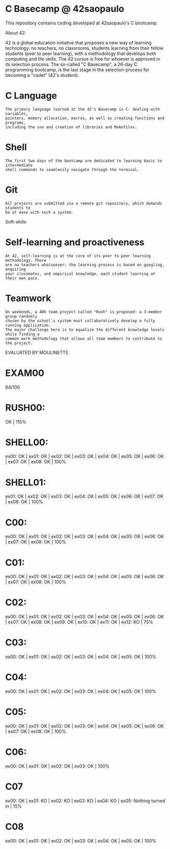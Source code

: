 # C Basecamp @ 42saopaulo
This repository contains coding developed at 42saopaulo's C bootcamp.

About 42:

42 is a global education initiative that proposes a new way of learning technology: no teachers,
no classrooms, students learning from their fellow students (peer to peer learning), with a
methodology that develops both computing and life skills. The 42 cursus is free for whoever is
approved in its selection process. The so-called "C Basecamp", a 26-day C programming bootcamp,
is the last stage in the selection process for becoming a "cadet" (42's student).

# C Language
	The primary language learned at the 42's Basecamp is C: dealing with variables,
	pointers, memory allocation, macros, as well as creating functions and programs,
	including the use and creation of libraries and Makefiles.

# Shell
	The first two days of the bootcamp are dedicated to learning basic to intermediate
	shell commands to seamlessly navigate through the terminal.

# Git
	All projects are submitted via a remote git repository, which demands students to
	be at ease with such a system.

Soft-skills

# Self-learning and proactiveness
	At 42, self-learning is at the core of its peer to peer learning methodology. There
	are no teachers whatsoever; the learning process is based on googling, enquiring
	your classmates, and empirical knowledge, each student learning at their own pace.

# Teamwork
	On weekends, a 48h team project called "Rush" is proposed: a 3-member group randomly
	chosen by the school's system must collaboratively develop a fully running application.
	The major challenge here is to equalize the different knowledge levels while finding a
	common work methodology that allows all team members to contribute to the project.

EVALUATED BY MOULINETTE.

# EXAM00
84/100

# RUSH00:
OK | 115%

# SHELL00:
ex00: OK | ex01: OK | ex02: OK | ex03: OK | ex04: OK | ex05: OK | ex06: OK | ex07: OK | ex08: OK | 100%

# SHELL01:
ex01: OK | ex02: OK | ex03: OK | ex04: OK | ex05: OK | ex06: OK | ex07: OK | ex08: OK | 100%

# C00:
ex00: OK | ex01: OK | ex02: OK | ex03: OK | ex04: OK | ex05: OK | ex06: OK | ex07: OK | ex08: OK | 100%

# C01:
ex00: OK | ex01: OK | ex02: OK | ex03: OK | ex04: OK | ex05: OK | ex06: OK | ex07: OK | ex08: OK | 100%

# C02:
ex00: OK | ex01: OK | ex02: OK | ex03: OK | ex04: OK | ex05: OK | ex06: OK | ex07: OK | ex08: OK | ex09: OK | ex10: OK | ex11: OK | ex12: KO | 75%

# C03:
ex00: OK | ex01: OK | ex02: OK | ex03: OK | ex04: OK | ex05: OK | 100%

# C04:
ex00: OK | ex01: OK | ex02: OK | ex03: OK | ex04: OK | ex05: OK | 100%

# C05:
ex00: OK | ex01: OK | ex02: OK | ex03: OK | ex04: OK | ex05: OK | ex06: OK | ex07: OK | ex08: OK | 100%

# C06:
ex00: OK | ex01: OK | ex02: OK | ex03: OK | 100%

# C07
ex00: OK | ex01: KO | ex02: KO | ex03: KO | ex04: KO | ex05: Nothing turned in | 15%

# C08
ex00: OK | ex01: OK | ex02: OK | ex03: OK | ex04: OK | ex05: OK | 100%
